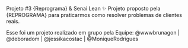 Projeto #3 {Reprograma} & Senai Lean ✨
Projeto proposto pela {REPROGRAMA} para praticarmos como resolver problemas de clientes reais.

Esse foi um projeto realizado em grupo pela Equipe: 
@wwwbrunagon | @deboradom | @jessikacostac | @MoniqueRodrigues
